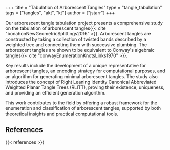 +++
title = "Tabulation of Arborescent Tangles"
type = "tangle_tabulation"
tags = ["tangles", "akt", "kt"]
author = ["jstarr"]
+++

Our arborescent tangle tabulation project presents a comprehensive study on the
tabulation of arborescent
tangles{{< cite "bonahonNewGeometricSplittings2016" >}}. Arborescent tangles are
constructed by taking a collection of twisted bands described by a weighted tree
and connecting them with successive plumbing. The arborescent tangles are shown
to be equivalent to Conway's algebraic
tangles{{< cite "conwayEnumerationKnotsLinks1970" >}}.

Key results include the development of a unique representative for arborescent
tangles, an encoding strategy for computational purposes, and an algorithm for
generating minimal arborescent tangles. The study also introduces the concept of
Right Leaning Identity Canonical Abbreviated Weighted Planar Tangle Trees
(RLITT), proving their existence, uniqueness, and providing an efficient
generation algorithm.

This work contributes to the field by offering a robust framework for the
enumeration and classification of arborescent tangles, supported by both
theoretical insights and practical computational tools.

## References

{{< references >}}
